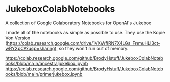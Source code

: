 # JukeboxColabNotebooks
A collection of Google Colaboratory Notebooks for OpenAI's Jukebox

I made all of the notebooks as simple as possible to use.
They use the Kopie Von Version (https://colab.research.google.com/drive/1VXWfIRN7X4LGs_FnmuHLI3ct-wRYXpCA?usp=sharing), so they won't run out of memory.



https://colab.research.google.com/github/BrodyHstuff/JukeboxColabNotebooks/blob/main/ancestraljukebox.ipynb
https://colab.research.google.com/github/BrodyHstuff/JukeboxColabNotebooks/blob/main/primerjukebox.ipynb
